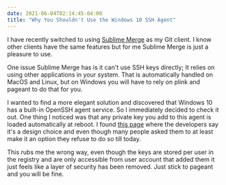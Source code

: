 ```yaml
---
date: 2021-06-04T02:14:45-04:00
title: "Why You Shouldn't Use the Windows 10 SSH Agent"
---
```


I have recently switched to using [Sublime Merge](https://www.sublimemerge.com/) as my Git client. I know other clients have the same features but for me Sublime Merge is just a pleasure to use.<!--more-->

One issue Sublime Merge has is it can't use SSH keys directly; It relies on using other applications in your system. That is automatically handled on MacOS and Linux, but on Windows you will have to rely on plink and pageant to do that for you.

I wanted to find a more elegant solution and discovered that Windows 10 has a built-in OpenSSH agent service. So I immediately decided to check it out. One thing I noticed was that any private key you add to this agent is loaded automatically at reboot. I found [this page](https://github.com/PowerShell/Win32-OpenSSH/issues/1487) where the developers say it's a design choice and even though many people asked them to at least make it an option they refuse to do so till today.

This rubs me the wrong way, even though the keys are stored per user in the registry and are only accessible from user account that added them it just feels like a layer of security has been removed. Just stick to pageant and you will be fine.